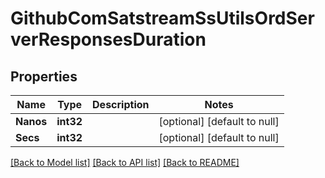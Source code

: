 # GithubComSatstreamSsUtilsOrdServerResponsesDuration

## Properties
Name | Type | Description | Notes
------------ | ------------- | ------------- | -------------
**Nanos** | **int32** |  | [optional] [default to null]
**Secs** | **int32** |  | [optional] [default to null]

[[Back to Model list]](../README.md#documentation-for-models) [[Back to API list]](../README.md#documentation-for-api-endpoints) [[Back to README]](../README.md)

